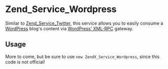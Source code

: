 [wordpress]: http://wordpress.org/ "WordPress"
[twitter]: http://framework.zend.com/manual/en/zend.service.twitter.html "Zend_Service_Twitter"
[xmlrpc]: http://codex.wordpress.org/XML-RPC_wp "WordPress' XML-RPC"

# Zend\_Service\_Wordpress

Similar to [Zend\_Service\_Twitter][twitter], this service allows you to easily consume
a [WordPress][wordpress] blog's content via [WordPress' XML-RPC][xmlrpc] gateway.

## Usage

More to come, but be sure to use `new ZendX_Service_Wordpress`, since this code is not official!